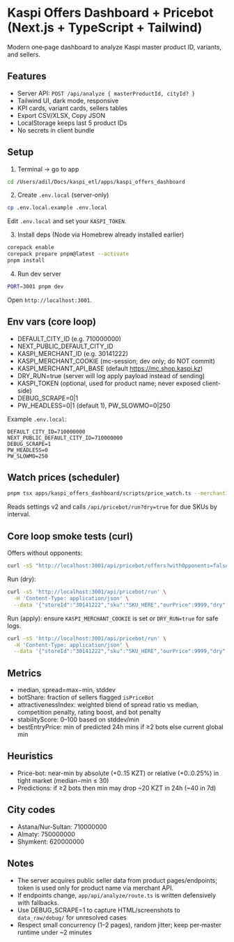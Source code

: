 # Kaspi Offers Dashboard + Pricebot (Next.js + TypeScript + Tailwind)

Modern one‑page dashboard to analyze Kaspi master product ID, variants, and sellers.

## Features
- Server API: `POST /api/analyze { masterProductId, cityId? }`
- Tailwind UI, dark mode, responsive
- KPI cards, variant cards, sellers tables
- Export CSV/XLSX, Copy JSON
- LocalStorage keeps last 5 product IDs
- No secrets in client bundle

## Setup
1) Terminal → go to app
```bash
cd /Users/adil/Docs/kaspi_etl/apps/kaspi_offers_dashboard
```
2) Create `.env.local` (server-only)
```bash
cp .env.local.example .env.local
```
Edit `.env.local` and set your `KASPI_TOKEN`.

3) Install deps (Node via Homebrew already installed earlier)
```bash
corepack enable
corepack prepare pnpm@latest --activate
pnpm install
```

4) Run dev server
```bash
PORT=3001 pnpm dev
```
Open `http://localhost:3001`.

## Env vars (core loop)
- DEFAULT_CITY_ID (e.g. 710000000)
- NEXT_PUBLIC_DEFAULT_CITY_ID
- KASPI_MERCHANT_ID (e.g. 30141222)
- KASPI_MERCHANT_COOKIE (mc-session; dev only; do NOT commit)
- KASPI_MERCHANT_API_BASE (default https://mc.shop.kaspi.kz)
- DRY_RUN=true (server will log apply payload instead of sending)
- KASPI_TOKEN (optional, used for product name; never exposed client-side)
- DEBUG_SCRAPE=0|1
- PW_HEADLESS=0|1 (default 1), PW_SLOWMO=0|250

Example `.env.local`:

```
DEFAULT_CITY_ID=710000000
NEXT_PUBLIC_DEFAULT_CITY_ID=710000000
DEBUG_SCRAPE=1
PW_HEADLESS=0
PW_SLOWMO=250
```

## Watch prices (scheduler)
```bash
pnpm tsx apps/kaspi_offers_dashboard/scripts/price_watch.ts --merchantId=30141222 --city=710000000 --pollSec=60
```
Reads settings v2 and calls `/api/pricebot/run?dry=true` for due SKUs by interval.

## Core loop smoke tests (curl)

Offers without opponents:
```bash
curl -sS "http://localhost:3001/api/pricebot/offers?withOpponents=false&storeId=30141222" | jq '.items[0]'
```

Run (dry):
```bash
curl -sS 'http://localhost:3001/api/pricebot/run' \
  -H 'Content-Type: application/json' \
  --data '{"storeId":"30141222","sku":"SKU_HERE","ourPrice":9999,"dry":true}' | jq
```

Run (apply): ensure `KASPI_MERCHANT_COOKIE` is set or `DRY_RUN=true` for safe logs.
```bash
curl -sS 'http://localhost:3001/api/pricebot/run' \
  -H 'Content-Type: application/json' \
  --data '{"storeId":"30141222","sku":"SKU_HERE","ourPrice":9999,"dry":false}' | jq
```

## Metrics
- median, spread=max−min, stddev
- botShare: fraction of sellers flagged `isPriceBot`
- attractivenessIndex: weighted blend of spread ratio vs median, competition penalty, rating boost, and bot penalty
- stabilityScore: 0–100 based on stddev/min
- bestEntryPrice: min of predicted 24h mins if ≥2 bots else current global min

## Heuristics
- Price-bot: near-min by absolute (+0..15 KZT) or relative (+0..0.25%) in tight market (median−min ≤ 30)
- Predictions: if ≥2 bots then min may drop ~20 KZT in 24h (~40 in 7d)

## City codes
- Astana/Nur‑Sultan: 710000000
- Almaty: 750000000
- Shymkent: 620000000

## Notes
- The server acquires public seller data from product pages/endpoints; token is used only for product name via merchant API.
- If endpoints change, `app/api/analyze/route.ts` is written defensively with fallbacks.
- Use DEBUG_SCRAPE=1 to capture HTML/screenshots to `data_raw/debug/` for unresolved cases
- Respect small concurrency (1–2 pages), random jitter; keep per‑master runtime under ~2 minutes


